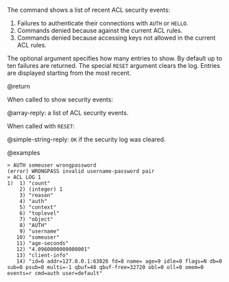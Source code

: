 The command shows a list of recent ACL security events:

1. Failures to authenticate their connections with `AUTH` or `HELLO`.
2. Commands denied because against the current ACL rules.
3. Commands denied because accessing keys not allowed in the current ACL rules.

The optional argument specifies how many entries to show. By default up to ten
failures are returned. The special `RESET` argument clears the log. Entries are
displayed starting from the most recent.

@return

When called to show security events:

@array-reply: a list of ACL security events.

When called with `RESET`:

@simple-string-reply: `OK` if the security log was cleared.

@examples

```
> AUTH someuser wrongpassword
(error) WRONGPASS invalid username-password pair
> ACL LOG 1
1)  1) "count"
    2) (integer) 1
    3) "reason"
    4) "auth"
    5) "context"
    6) "toplevel"
    7) "object"
    8) "AUTH"
    9) "username"
   10) "someuser"
   11) "age-seconds"
   12) "4.0960000000000001"
   13) "client-info"
   14) "id=6 addr=127.0.0.1:63026 fd=8 name= age=9 idle=0 flags=N db=0 sub=0 psub=0 multi=-1 qbuf=48 qbuf-free=32720 obl=0 oll=0 omem=0 events=r cmd=auth user=default"
```
